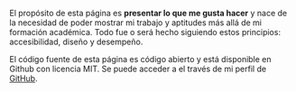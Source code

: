El propósito de esta página es **presentar lo que me gusta hacer** y nace de la necesidad de poder mostrar mi trabajo y aptitudes más allá de mi formación académica. Todo fue o será hecho siguiendo estos principios: accesibilidad, diseño y desempeño.

El código fuente de esta página es código abierto y está disponible en Github con licencia MIT.
Se puede acceder a el través de mi perfil de [GitHub](https://github.com/danieluy/danielsosauy).
